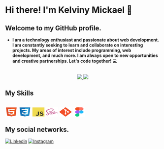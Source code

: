 # Hi there! I'm Kelviny Mickael 👋

## Welcome to my GitHub profile.

- **I am a technology enthusiast and passionate about web development. I am constantly seeking to learn and collaborate on interesting projects. My areas of interest include programming, web development, and much more. I am always open to new opportunities and creative partnerships. Let's code together!** 💻

##

<div align="center">
  <a href="https://github.com/kelviny01">
  <img height="180em" src="https://github-readme-stats.vercel.app/api?username=kelviny01&show_icons=true&theme=dracula&include_all_commits=true&count_private=true"/>
  <img height="180em" src="https://github-readme-stats.vercel.app/api/top-langs/?username=kelviny01&layout=compact&langs_count=7&theme=dracula"/>
  </a>
</div>

## My Skills

<div style="display: inline_block"><br>
  <img align="center" alt="kelviny01-HTML" height="30" width="40" src="https://raw.githubusercontent.com/devicons/devicon/master/icons/html5/html5-original.svg">
  <img align="center" alt="kelviny01-CSS" height="30" width="40" src="https://raw.githubusercontent.com/devicons/devicon/master/icons/css3/css3-original.svg">
  <img align="center" alt="kelviny01-javascript" height="30" width="40" src="https://raw.githubusercontent.com/devicons/devicon/master/icons/javascript/javascript-original.svg">
  <img align="center" alt="kelviny01-javascript" height="30" width="40" src="https://raw.githubusercontent.com/devicons/devicon/master/icons/sass/sass-original.svg">
  <img align="center" alt="kelviny01-git" height="30" width="40" src="https://raw.githubusercontent.com/devicons/devicon/master/icons/git/git-original.svg">
  <img align="center" alt="kelviny01-figma" height="30" width="40" src="https://raw.githubusercontent.com/devicons/devicon/master/icons/figma/figma-original.svg">
</div>

##

## My social networks.

[![Linkedin](https://img.shields.io/badge/LinkedIn-0077B5?style=for-the-badge&logo=linkedin&logoColor=white)](https://www.linkedin.com/in/kelviny-mickael-450532257/)
[![Instagram](https://img.shields.io/badge/Instagram-E4405F?style=for-the-badge&logo=instagram&logoColor=white)](https://www.instagram.com/kelviny_m/)
